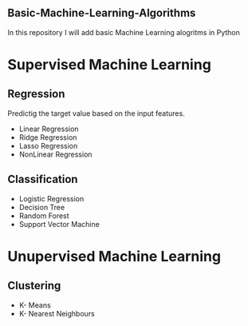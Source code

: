 ## Basic-Machine-Learning-Algorithms
In this repository I will add basic Machine Learning alogritms in Python
# Supervised Machine Learning
## Regression
Predictig the target value based on the input features. 
* Linear Regression
* Ridge Regression
* Lasso Regression
* NonLinear Regression

## Classification
* Logistic Regression
* Decision Tree
* Random Forest
* Support Vector Machine

# Unupervised Machine Learning
## Clustering
* K- Means
* K- Nearest Neighbours
